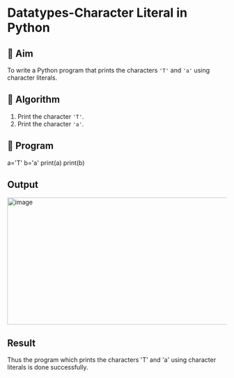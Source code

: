 # Datatypes-Character Literal in Python

## 🎯 Aim
To write a Python program that prints the characters `'T'` and `'a'` using character literals.

## 🧠 Algorithm
1. Print the character `'T'`.
2. Print the character `'a'`.

## 🧾 Program
a='T' 
b='a' 
print(a) 
print(b)
## Output
<img width="557" height="291" alt="image" src="https://github.com/user-attachments/assets/00ae933e-b820-4619-9390-7cba23b4e19e" />

## Result
Thus the program which prints the characters 'T' and 'a' using character literals is done successfully.

